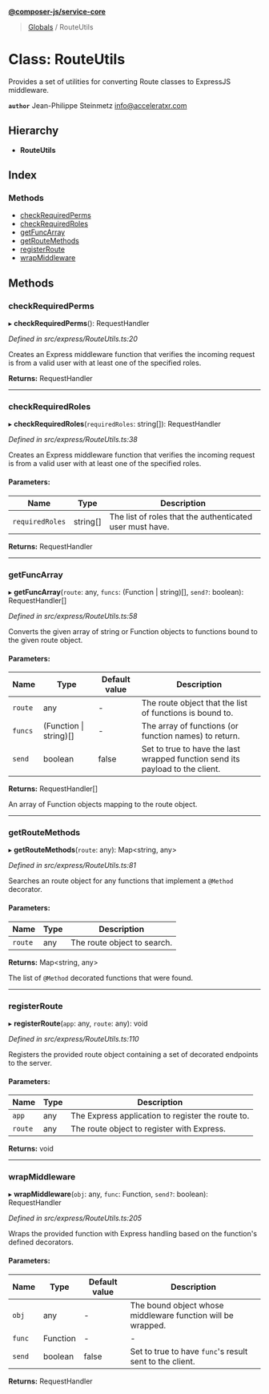 **[@composer-js/service-core](../README.md)**

> [Globals](../globals.md) / RouteUtils

# Class: RouteUtils

Provides a set of utilities for converting Route classes to ExpressJS middleware.

**`author`** Jean-Philippe Steinmetz <info@acceleratxr.com>

## Hierarchy

* **RouteUtils**

## Index

### Methods

* [checkRequiredPerms](routeutils.md#checkrequiredperms)
* [checkRequiredRoles](routeutils.md#checkrequiredroles)
* [getFuncArray](routeutils.md#getfuncarray)
* [getRouteMethods](routeutils.md#getroutemethods)
* [registerRoute](routeutils.md#registerroute)
* [wrapMiddleware](routeutils.md#wrapmiddleware)

## Methods

### checkRequiredPerms

▸ **checkRequiredPerms**(): RequestHandler

*Defined in src/express/RouteUtils.ts:20*

Creates an Express middleware function that verifies the incoming request is from a valid user with at least
one of the specified roles.

**Returns:** RequestHandler

___

### checkRequiredRoles

▸ **checkRequiredRoles**(`requiredRoles`: string[]): RequestHandler

*Defined in src/express/RouteUtils.ts:38*

Creates an Express middleware function that verifies the incoming request is from a valid user with at least
one of the specified roles.

#### Parameters:

Name | Type | Description |
------ | ------ | ------ |
`requiredRoles` | string[] | The list of roles that the authenticated user must have.  |

**Returns:** RequestHandler

___

### getFuncArray

▸ **getFuncArray**(`route`: any, `funcs`: (Function \| string)[], `send?`: boolean): RequestHandler[]

*Defined in src/express/RouteUtils.ts:58*

Converts the given array of string or Function objects to functions bound to the given route object.

#### Parameters:

Name | Type | Default value | Description |
------ | ------ | ------ | ------ |
`route` | any | - | The route object that the list of functions is bound to. |
`funcs` | (Function \| string)[] | - | The array of functions (or function names) to return. |
`send` | boolean | false | Set to true to have the last wrapped function send its payload to the client. |

**Returns:** RequestHandler[]

An array of Function objects mapping to the route object.

___

### getRouteMethods

▸ **getRouteMethods**(`route`: any): Map\<string, any>

*Defined in src/express/RouteUtils.ts:81*

Searches an route object for any functions that implement a `@Method` decorator.

#### Parameters:

Name | Type | Description |
------ | ------ | ------ |
`route` | any | The route object to search. |

**Returns:** Map\<string, any>

The list of `@Method` decorated functions that were found.

___

### registerRoute

▸ **registerRoute**(`app`: any, `route`: any): void

*Defined in src/express/RouteUtils.ts:110*

Registers the provided route object containing a set of decorated endpoints to the server.

#### Parameters:

Name | Type | Description |
------ | ------ | ------ |
`app` | any | The Express application to register the route to. |
`route` | any | The route object to register with Express.  |

**Returns:** void

___

### wrapMiddleware

▸ **wrapMiddleware**(`obj`: any, `func`: Function, `send?`: boolean): RequestHandler

*Defined in src/express/RouteUtils.ts:205*

Wraps the provided function with Express handling based on the function's defined decorators.

#### Parameters:

Name | Type | Default value | Description |
------ | ------ | ------ | ------ |
`obj` | any | - | The bound object whose middleware function will be wrapped. |
`func` | Function | - | - |
`send` | boolean | false | Set to true to have `func`'s result sent to the client.  |

**Returns:** RequestHandler
